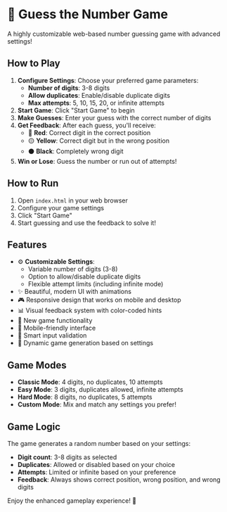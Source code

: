 # 🎯 Guess the Number Game

A highly customizable web-based number guessing game with advanced settings!

## How to Play

1. **Configure Settings**: Choose your preferred game parameters:
   - **Number of digits**: 3-8 digits
   - **Allow duplicates**: Enable/disable duplicate digits
   - **Max attempts**: 5, 10, 15, 20, or infinite attempts
2. **Start Game**: Click "Start Game" to begin
3. **Make Guesses**: Enter your guess with the correct number of digits
4. **Get Feedback**: After each guess, you'll receive:
   - 🔴 **Red**: Correct digit in the correct position
   - 🟡 **Yellow**: Correct digit but in the wrong position  
   - ⚫ **Black**: Completely wrong digit
5. **Win or Lose**: Guess the number or run out of attempts!

## How to Run

1. Open `index.html` in your web browser
2. Configure your game settings
3. Click "Start Game"
4. Start guessing and use the feedback to solve it!

## Features

- ⚙️ **Customizable Settings**:
  - Variable number of digits (3-8)
  - Option to allow/disable duplicate digits
  - Flexible attempt limits (including infinite mode)
- ✨ Beautiful, modern UI with animations
- 🎮 Responsive design that works on mobile and desktop
- 📊 Visual feedback system with color-coded hints
- 🔄 New game functionality
- 📱 Mobile-friendly interface
- 🎯 Smart input validation
- 🎲 Dynamic game generation based on settings

## Game Modes

- **Classic Mode**: 4 digits, no duplicates, 10 attempts
- **Easy Mode**: 3 digits, duplicates allowed, infinite attempts
- **Hard Mode**: 8 digits, no duplicates, 5 attempts
- **Custom Mode**: Mix and match any settings you prefer!

## Game Logic

The game generates a random number based on your settings:
- **Digit count**: 3-8 digits as selected
- **Duplicates**: Allowed or disabled based on your choice
- **Attempts**: Limited or infinite based on your preference
- **Feedback**: Always shows correct position, wrong position, and wrong digits

Enjoy the enhanced gameplay experience! 🎉
